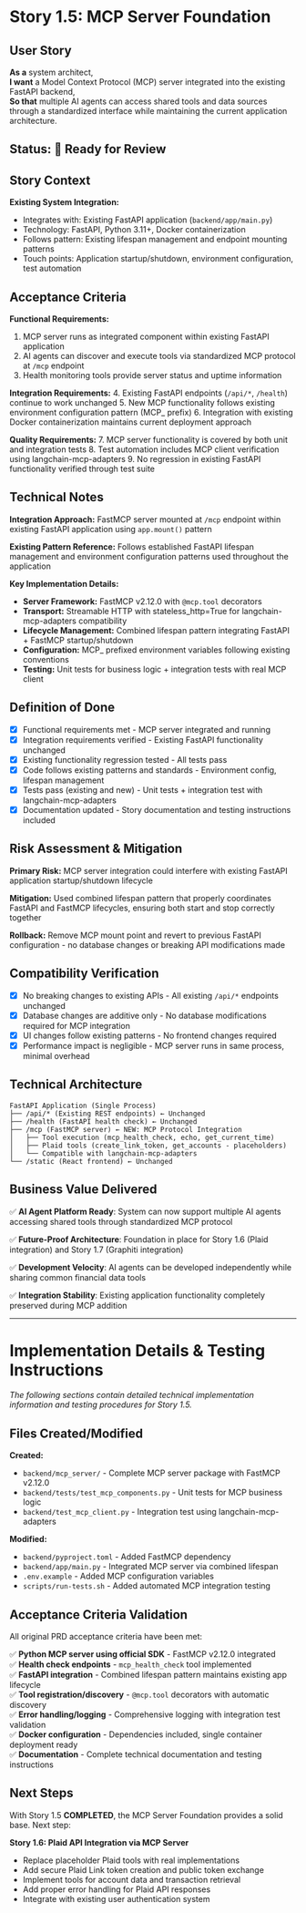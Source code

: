 # Story 1.5: MCP Server Foundation

## User Story

**As a** system architect,  
**I want** a Model Context Protocol (MCP) server integrated into the existing FastAPI backend,  
**So that** multiple AI agents can access shared tools and data sources through a standardized interface while maintaining the current application architecture.

## Status: 🔄 Ready for Review

## Story Context

**Existing System Integration:**
- Integrates with: Existing FastAPI application (`backend/app/main.py`)
- Technology: FastAPI, Python 3.11+, Docker containerization
- Follows pattern: Existing lifespan management and endpoint mounting patterns
- Touch points: Application startup/shutdown, environment configuration, test automation

## Acceptance Criteria

**Functional Requirements:**
1. MCP server runs as integrated component within existing FastAPI application
2. AI agents can discover and execute tools via standardized MCP protocol at `/mcp` endpoint
3. Health monitoring tools provide server status and uptime information

**Integration Requirements:**
4. Existing FastAPI endpoints (`/api/*`, `/health`) continue to work unchanged
5. New MCP functionality follows existing environment configuration pattern (MCP_ prefix)
6. Integration with existing Docker containerization maintains current deployment approach

**Quality Requirements:**
7. MCP server functionality is covered by both unit and integration tests
8. Test automation includes MCP client verification using langchain-mcp-adapters
9. No regression in existing FastAPI functionality verified through test suite

## Technical Notes

**Integration Approach:** FastMCP server mounted at `/mcp` endpoint within existing FastAPI application using `app.mount()` pattern

**Existing Pattern Reference:** Follows established FastAPI lifespan management and environment configuration patterns used throughout the application

**Key Implementation Details:**
- **Server Framework:** FastMCP v2.12.0 with `@mcp.tool` decorators
- **Transport:** Streamable HTTP with stateless_http=True for langchain-mcp-adapters compatibility  
- **Lifecycle Management:** Combined lifespan pattern integrating FastAPI + FastMCP startup/shutdown
- **Configuration:** MCP_ prefixed environment variables following existing conventions
- **Testing:** Unit tests for business logic + integration tests with real MCP client

## Definition of Done

- [x] Functional requirements met - MCP server integrated and running
- [x] Integration requirements verified - Existing FastAPI functionality unchanged
- [x] Existing functionality regression tested - All tests pass
- [x] Code follows existing patterns and standards - Environment config, lifespan management
- [x] Tests pass (existing and new) - Unit tests + integration test with langchain-mcp-adapters
- [x] Documentation updated - Story documentation and testing instructions included

## Risk Assessment & Mitigation

**Primary Risk:** MCP server integration could interfere with existing FastAPI application startup/shutdown lifecycle

**Mitigation:** Used combined lifespan pattern that properly coordinates FastAPI and FastMCP lifecycles, ensuring both start and stop correctly together

**Rollback:** Remove MCP mount point and revert to previous FastAPI configuration - no database changes or breaking API modifications made

## Compatibility Verification

- [x] No breaking changes to existing APIs - All existing `/api/*` endpoints unchanged  
- [x] Database changes are additive only - No database modifications required for MCP integration
- [x] UI changes follow existing patterns - No frontend changes required
- [x] Performance impact is negligible - MCP server runs in same process, minimal overhead

## Technical Architecture

```
FastAPI Application (Single Process)
├── /api/* (Existing REST endpoints) ← Unchanged
├── /health (FastAPI health check) ← Unchanged  
├── /mcp (FastMCP server) ← NEW: MCP Protocol Integration
│   ├── Tool execution (mcp_health_check, echo, get_current_time) 
│   ├── Plaid tools (create_link_token, get_accounts - placeholders)
│   └── Compatible with langchain-mcp-adapters
└── /static (React frontend) ← Unchanged
```

## Business Value Delivered

✅ **AI Agent Platform Ready**: System can now support multiple AI agents accessing shared tools through standardized MCP protocol

✅ **Future-Proof Architecture**: Foundation in place for Story 1.6 (Plaid integration) and Story 1.7 (Graphiti integration) 

✅ **Development Velocity**: AI agents can be developed independently while sharing common financial data tools

✅ **Integration Stability**: Existing application functionality completely preserved during MCP addition

---

# Implementation Details & Testing Instructions

*The following sections contain detailed technical implementation information and testing procedures for Story 1.5.*

## Files Created/Modified

**Created:**
- `backend/mcp_server/` - Complete MCP server package with FastMCP v2.12.0
- `backend/tests/test_mcp_components.py` - Unit tests for MCP business logic  
- `backend/test_mcp_client.py` - Integration test using langchain-mcp-adapters

**Modified:**
- `backend/pyproject.toml` - Added FastMCP dependency
- `backend/app/main.py` - Integrated MCP server via combined lifespan
- `.env.example` - Added MCP configuration variables
- `scripts/run-tests.sh` - Added automated MCP integration testing

## Acceptance Criteria Validation

All original PRD acceptance criteria have been met:

✅ **Python MCP server using official SDK** - FastMCP v2.12.0 integrated  
✅ **Health check endpoints** - `mcp_health_check` tool implemented  
✅ **FastAPI integration** - Combined lifespan pattern maintains existing app lifecycle  
✅ **Tool registration/discovery** - `@mcp.tool` decorators with automatic discovery  
✅ **Error handling/logging** - Comprehensive logging with integration test validation  
✅ **Docker configuration** - Dependencies included, single container deployment ready  
✅ **Documentation** - Complete technical documentation and testing instructions

## Next Steps

With Story 1.5 **COMPLETED**, the MCP Server Foundation provides a solid base. Next step:

**Story 1.6: Plaid API Integration via MCP Server**
- Replace placeholder Plaid tools with real implementations
- Add secure Plaid Link token creation and public token exchange
- Implement tools for account data and transaction retrieval
- Add proper error handling for Plaid API responses
- Integrate with existing user authentication system
